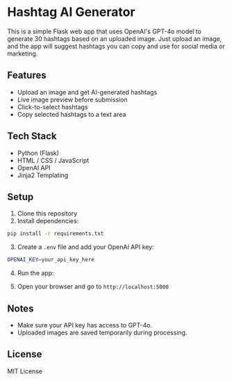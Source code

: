 # Hashtag AI Generator

This is a simple Flask web app that uses OpenAI's GPT-4o model to generate 30 hashtags based on an uploaded image. Just upload an image, and the app will suggest hashtags you can copy and use for social media or marketing.

## Features

- Upload an image and get AI-generated hashtags
- Live image preview before submission
- Click-to-select hashtags
- Copy selected hashtags to a text area

## Tech Stack

- Python (Flask)
- HTML / CSS / JavaScript
- OpenAI API
- Jinja2 Templating

## Setup

1. Clone this repository
2. Install dependencies:
```bash
pip install -r requirements.txt
```
3. Create a `.env` file and add your OpenAI API key:
```bash
OPENAI_KEY=your_api_key_here
```
4. Run the app:

5. Open your browser and go to `http://localhost:5000`

## Notes

- Make sure your API key has access to GPT-4o.
- Uploaded images are saved temporarily during processing.

## License

MIT License
